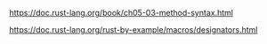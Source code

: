 https://doc.rust-lang.org/book/ch05-03-method-syntax.html

https://doc.rust-lang.org/rust-by-example/macros/designators.html
